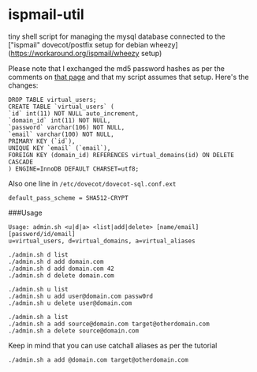 # ispmail-util
tiny shell script for managing the mysql database connected to the ["ispmail" dovecot/postfix setup for debian wheezy](https://workaround.org/ispmail/wheezy setup)

Please note that I exchanged the md5 password hashes as per the comments on [that page](https://workaround.org/ispmail/wheezy/preparing-the-database) and that my script assumes that setup. Here's the changes:
```
DROP TABLE virtual_users;
CREATE TABLE `virtual_users` (
`id` int(11) NOT NULL auto_increment,
`domain_id` int(11) NOT NULL,
`password` varchar(106) NOT NULL,
`email` varchar(100) NOT NULL,
PRIMARY KEY (`id`),
UNIQUE KEY `email` (`email`),
FOREIGN KEY (domain_id) REFERENCES virtual_domains(id) ON DELETE CASCADE
) ENGINE=InnoDB DEFAULT CHARSET=utf8;
```
Also one line in ``/etc/dovecot/dovecot-sql.conf.ext``
```
default_pass_scheme = SHA512-CRYPT
```

###Usage
```
Usage: admin.sh <u|d|a> <list|add|delete> [name/email] [password/id/email]
u=virtual_users, d=virtual_domains, a=virtual_aliases

./admin.sh d list
./admin.sh d add domain.com
./admin.sh d add domain.com 42
./admin.sh d delete domain.com

./admin.sh u list
./admin.sh u add user@domain.com passw0rd
./admin.sh u delete user@domain.com

./admin.sh a list
./admin.sh a add source@domain.com target@otherdomain.com
./admin.sh a delete source@domain.com
```
Keep in mind that you can use catchall aliases as per the tutorial
```
./admin.sh a add @domain.com target@otherdomain.com
```
